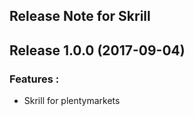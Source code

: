 ## Release Note for Skrill


## Release 1.0.0 (2017-09-04)

### Features :

* Skrill for plentymarkets